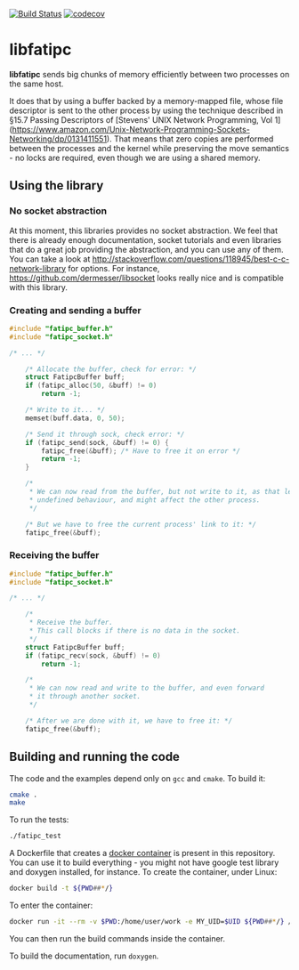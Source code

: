 [![Build Status](https://travis-ci.org/lpenz/libfatipc.svg?branch=master)](https://travis-ci.org/lpenz/libfatipc)
[![codecov](https://codecov.io/gh/lpenz/libfatipc/branch/master/graph/badge.svg)](https://codecov.io/gh/lpenz/libfatipc)

# libfatipc

**libfatipc** sends big chunks of memory efficiently between two
processes on the same host.

It does that by using a buffer backed by a memory-mapped file, whose file
descriptor is sent to the other process by using the technique described in
§15.7 Passing Descriptors of [Stevens' UNIX Network Programming, Vol 1]
(https://www.amazon.com/Unix-Network-Programming-Sockets-Networking/dp/0131411551).
That means that zero copies are performed between the processes and the kernel
while preserving the move semantics - no locks are required, even though we are
using a shared memory.


## Using the library


### No socket abstraction

At this moment, this libraries provides no socket abstraction. We feel that
there is already enough documentation, socket tutorials and even libraries that
do a great job providing the abstraction, and you can use any of them.
You can take a look at
http://stackoverflow.com/questions/118945/best-c-c-network-library for
options. For instance, https://github.com/dermesser/libsocket looks really
nice and is compatible with this library.


### Creating and sending a buffer

```.c
#include "fatipc_buffer.h"
#include "fatipc_socket.h"

/* ... */

    /* Allocate the buffer, check for error: */
    struct FatipcBuffer buff;
    if (fatipc_alloc(50, &buff) != 0)
        return -1;

    /* Write to it... */
    memset(buff.data, 0, 50);

    /* Send it through sock, check error: */
    if (fatipc_send(sock, &buff) != 0) {
        fatipc_free(&buff); /* Have to free it on error */
        return -1;
    }

    /*
     * We can now read from the buffer, but not write to it, as that leads to
     * undefined behaviour, and might affect the other process.
     */

    /* But we have to free the current process' link to it: */
    fatipc_free(&buff);
```


### Receiving the buffer

```.c
#include "fatipc_buffer.h"
#include "fatipc_socket.h"

/* ... */

    /*
     * Receive the buffer.
     * This call blocks if there is no data in the socket.
     */
    struct FatipcBuffer buff;
    if (fatipc_recv(sock, &buff) != 0)
        return -1;

    /*
     * We can now read and write to the buffer, and even forward
     * it through another socket.
     */

    /* After we are done with it, we have to free it: */
    fatipc_free(&buff);
```


## Building and running the code

The code and the examples depend only on `gcc` and `cmake`. To build it:
```.sh
cmake .
make
```

To run the tests:
```.sh
./fatipc_test
```

A Dockerfile that creates a
[docker container](https://docker.io) is present in this repository. You can
use it to build everything - you might not have google test library and doxygen
installed, for instance. To create the container, under Linux:
```.sh
docker build -t ${PWD##*/}
```

To enter the container:
```.sh
docker run -it --rm -v $PWD:/home/user/work -e MY_UID=$UID ${PWD##*/} /bin/bash
```

You can then run the build commands inside the container.

To build the documentation, run `doxygen`.
